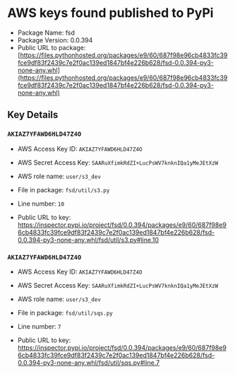 # AWS keys found published to PyPi

* Package Name: fsd
* Package Version: 0.0.394
* Public URL to package: [https://files.pythonhosted.org/packages/e9/60/687f98e96cb4833fc39fce9df83f2439c7e2f0ac139ed1847bf4e226b628/fsd-0.0.394-py3-none-any.whl](https://files.pythonhosted.org/packages/e9/60/687f98e96cb4833fc39fce9df83f2439c7e2f0ac139ed1847bf4e226b628/fsd-0.0.394-py3-none-any.whl)

## Key Details

### `AKIAZ7YFAWD6HLD47Z4O`

* AWS Access Key ID: `AKIAZ7YFAWD6HLD47Z4O`
* AWS Secret Access Key: `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` 
* AWS role name: `user/s3_dev`
* File in package: `fsd/util/s3.py`
* Line number: `10`

* Public URL to key: https://inspector.pypi.io/project/fsd/0.0.394/packages/e9/60/687f98e96cb4833fc39fce9df83f2439c7e2f0ac139ed1847bf4e226b628/fsd-0.0.394-py3-none-any.whl/fsd/util/s3.py#line.10



### `AKIAZ7YFAWD6HLD47Z4O`

* AWS Access Key ID: `AKIAZ7YFAWD6HLD47Z4O`
* AWS Secret Access Key: `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` 
* AWS role name: `user/s3_dev`
* File in package: `fsd/util/sqs.py`
* Line number: `7`

* Public URL to key: https://inspector.pypi.io/project/fsd/0.0.394/packages/e9/60/687f98e96cb4833fc39fce9df83f2439c7e2f0ac139ed1847bf4e226b628/fsd-0.0.394-py3-none-any.whl/fsd/util/sqs.py#line.7


